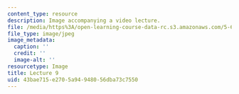 ```yaml
---
content_type: resource
description: Image accompanying a video lecture.
file: /media/https%3A/open-learning-course-data-rc.s3.amazonaws.com/5-60-thermodynamics-kinetics-spring-2008/43bae715e2705a94948056dba73c7550_lec09_th.jpg
file_type: image/jpeg
image_metadata:
  caption: ''
  credit: ''
  image-alt: ''
resourcetype: Image
title: Lecture 9
uid: 43bae715-e270-5a94-9480-56dba73c7550
---
```

